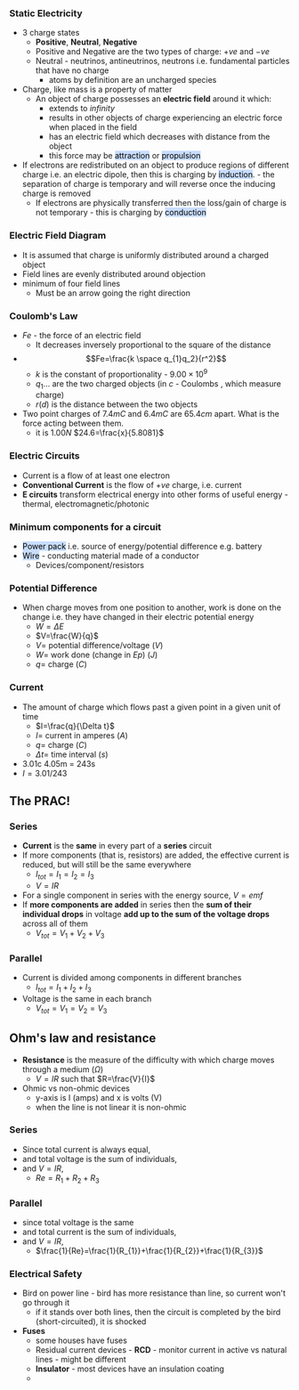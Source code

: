### Static Electricity
- 3 charge states
	- **Positive**, **Neutral**, **Negative**
	- Positive and Negative are the two types of charge: $+ve$ and $-ve$
	- Neutral - neutrinos, antineutrinos, neutrons i.e. fundamental particles that have no charge
		- atoms by definition are an uncharged species
- Charge, like mass is a property of matter
	- An object of charge possesses an **electric field** around it which:
		- extends to *infinity*
		- results in other objects of charge experiencing an electric force when placed in the field
		- has an electric field which decreases with distance from the object
		- this force may be <mark style="background: #ADCCFFA6;">attraction</mark> or <mark style="background: #ADCCFFA6;">propulsion</mark> 
- If electrons are redistributed on an object to produce regions of different charge i.e. an electric dipole, then this is charging by <mark style="background: #ADCCFFA6;">induction</mark>. - the separation of charge is temporary and will reverse once the inducing charge is removed
	- If electrons are physically transferred then the loss/gain of charge is not temporary - this is charging by <mark style="background: #ADCCFFA6;">conduction</mark>

### Electric Field Diagram
- It is assumed that charge is uniformly distributed around a charged object
- Field lines are evenly distributed around objection
- minimum of four field lines
	- Must be an arrow going the right direction

### Coulomb's Law
- $Fe$ - the force of an electric field
	- It decreases inversely proportional to the square of the distance
- $$Fe=\frac{k \space q_{1}q_2}{r^2}$$
	- $k$ is the constant of proportionality - $9.00\times10^9$
	- $q_{1}...$ are the two charged objects (in $c$ - Coulombs , which measure charge)
	- $r (d)$ is the distance between the two objects 
- Two point charges of $7.4mC$ and $6.4mC$ are $65.4cm$ apart. What is the force acting between them.
	- it is $1.00N$
$24.6=\frac{x}{5.8081}$


### Electric Circuits
- Current is a flow of at least one electron
- **Conventional Current** is the flow of $+ve$ charge, i.e. current
- **E circuits** transform electrical energy into other forms of useful energy - thermal, electromagnetic/photonic

### Minimum components for a circuit
- <mark style="background: #ADCCFFA6;">Power pack</mark> i.e. source of energy/potential difference e.g. battery
- <mark style="background: #ADCCFFA6;">Wire</mark> - conducting material made of a conductor
	- Devices/component/resistors

### Potential Difference
- When charge moves from one position to another, work is done on the change i.e. they have changed in their electric potential energy
	- $W=\Delta E$
	- $V=\frac{W}{q}$
	- $V=$ potential difference/voltage ($V$)
	- $W=$ work done (change in $Ep$) ($J$)
	- $q=$ charge ($C$)

### Current
- The amount of charge which flows past a given point in a given unit of time
	- $I=\frac{q}{\Delta t}$
	- $I=$ current in amperes ($A$)
	- $q=$ charge ($C$)
	- $\Delta t=$ time interval ($s$)
- 3.01c 4.05m = 243s
- $I=3.01/243$


## The PRAC!
### Series
- **Current** is the **same** in every part of a **series** circuit
- If more components (that is, resistors) are added, the effective current is reduced, but will still be the same everywhere
	- $I_{tot}=I_1=I_2=I_3$
	- $V=IR$
- For a single component in series with the energy source, $V=emf$
- If **more components are added** in series then the **sum of their individual drops** in voltage **add up to the sum of the voltage drops** across all of them
	- $V_{tot}=V_1+V_2+V_3$
### Parallel
- Current is divided among components in different branches
	- $I_{tot}=I_1+I_2+I_3$
- Voltage is the same in each branch
	- $V_{tot}=V_1=V_2=V_3$


## Ohm's law and resistance
- **Resistance** is the measure of the difficulty with which charge moves through a medium ($\Omega$)
	- $V=IR$ such that $R=\frac{V}{I}$
- Ohmic vs non-ohmic devices
	- y-axis is I (amps) and x is volts (V)
	- when the line is not linear it is non-ohmic

### Series
- Since total current is always equal,
- and total voltage is the sum of individuals,
- and $V=IR$,
	- $Re=R_1+R_2+R_3$

### Parallel
- since total voltage is the same
- and total current is the sum of individuals,
- and $V=IR$,
	- $\frac{1}{Re}=\frac{1}{R_{1}}+\frac{1}{R_{2}}+\frac{1}{R_{3}}$


### Electrical Safety
- Bird on power line - bird has more resistance than line, so current won't go through it
	- if it stands over both lines, then the circuit is completed by the bird (short-circuited), it is shocked
- **Fuses**
	- some houses have fuses
	- Residual current devices - **RCD** - monitor current in active vs natural lines - might be different
	- **Insulator** - most devices have an insulation coating
	- 